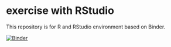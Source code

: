 # exercise with RStudio

This repository is for R and RStudio environment based on Binder.

[![Binder](https://mybinder.org/badge_logo.svg)](https://mybinder.org/v2/gh/NTNKN/R_exercise/main?urlpath=rstudio)

